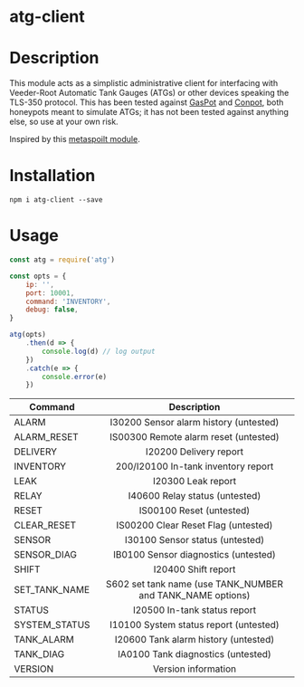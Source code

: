 atg-client
====

# Description

This module acts as a simplistic administrative client for interfacing with Veeder-Root Automatic Tank Gauges (ATGs) or other devices speaking the TLS-350 protocol.
This has been tested against [GasPot](https://github.com/sjhilt/GasPot) and [Conpot](http://conpot.org/), both honeypots meant to simulate ATGs; it has not been tested against anything else, so use at your own risk.

Inspired by this [metaspoilt module](https://github.com/rapid7/metasploit-framework/blob/master/modules/auxiliary/admin/atg/atg_client.rb).


# Installation

`npm i atg-client --save`

# Usage

```js
const atg = require('atg')

const opts = {
	ip: '',
	port: 10001,
	command: 'INVENTORY',
	debug: false,
}

atg(opts)
	.then(d => {
		console.log(d) // log output
	})
	.catch(e => {
		console.error(e)
	})
```

| Command  |      Description      |
|----------|:-------------:|
ALARM | I30200 Sensor alarm history (untested)
ALARM_RESET | IS00300 Remote alarm reset (untested)
DELIVERY | I20200 Delivery report
INVENTORY | 200/I20100 In-tank inventory report
LEAK | I20300 Leak report
RELAY | I40600 Relay status (untested)
RESET | IS00100 Reset (untested)
CLEAR_RESET | IS00200 Clear Reset Flag (untested)
SENSOR | I30100 Sensor status (untested)
SENSOR_DIAG | IB0100 Sensor diagnostics (untested)
SHIFT | I20400 Shift report
SET_TANK_NAME | S602 set tank name (use TANK_NUMBER and TANK_NAME options)
STATUS | I20500 In-tank status report
SYSTEM_STATUS | I10100 System status report (untested)
TANK_ALARM | I20600 Tank alarm history (untested)
TANK_DIAG | IA0100 Tank diagnostics (untested)
VERSION | Version information

